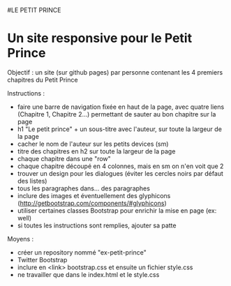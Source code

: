 #LE PETIT PRINCE

# Un site responsive pour le Petit Prince

Objectif : un site (sur github pages) par personne contenant les 4 premiers chapitres du Petit Prince

Instructions :
- faire une barre de navigation fixée en haut de la page, avec quatre liens (Chapitre 1, Chapitre 2...) permettant de sauter au bon chapitre sur la page
- h1 "Le petit prince" + un sous-titre avec l'auteur, sur toute la largeur de la page
- cacher le nom de l'auteur sur les petits devices (sm)
- titre des chapitres en h2 sur toute la largeur de la page
- chaque chapitre dans une "row"
- chaque chapitre découpé en 4 colonnes, mais en sm on n'en voit que 2
- trouver un design pour les dialogues (éviter les cercles noirs par défaut des listes)
- tous les paragraphes dans... des paragraphes
- inclure des images et éventuellement des glyphicons (http://getbootstrap.com/components/#glyphicons)
- utiliser certaines classes Bootstrap pour enrichir la mise en page (ex: well)
- si toutes les instructions sont remplies, ajouter sa patte

Moyens :
- créer un repository nommé "ex-petit-prince"
- Twitter Bootstrap
- inclure en &lt;link&gt; bootstrap.css et ensuite un fichier style.css
- ne travailler que dans le index.html et le style.css
